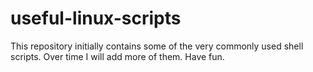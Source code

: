 # useful-linux-scripts
This repository initially contains some of the very commonly used shell scripts. Over time I will add more of them. Have fun.
